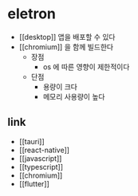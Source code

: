 # eletron

- [[desktop]] 앱을 배포할 수 있다
- [[chromium]] 을 함께 빌드한다
  - 장점
    - os 에 따른 영향이 제한적이다
  - 단점
    - 용량이 크다
    - 메모리 사용량이 높다

## link
- [[tauri]]
- [[react-native]]
- [[javascript]]
- [[typescript]]
- [[chromium]]
- [[flutter]]
